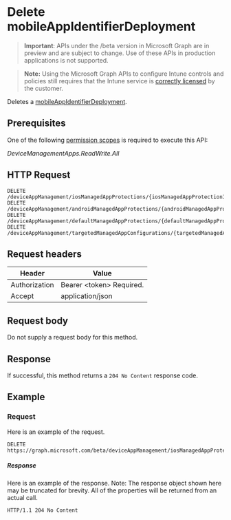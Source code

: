 ﻿# Delete mobileAppIdentifierDeployment

> **Important**: APIs under the /beta version in Microsoft Graph are in preview and are subject to change. Use of these APIs in production applications is not supported.

> **Note:** Using the Microsoft Graph APIs to configure Intune controls and policies still requires that the Intune service is [correctly licensed](https://go.microsoft.com/fwlink/?linkid=839381) by the customer.

Deletes a [mobileAppIdentifierDeployment](../resources/intune_mam_mobileappidentifierdeployment.md).
## Prerequisites
One of the following [permission scopes](https://developer.microsoft.com/en-us/graph/docs/authorization/permission_scopes) is required to execute this API:

*DeviceManagementApps.ReadWrite.All*
## HTTP Request
<!-- {
  "blockType": "ignored"
}
-->
```http
DELETE /deviceAppManagement/iosManagedAppProtections/{iosManagedAppProtectionId}/mobileAppIdentifierDeployments/{mobileAppIdentifierDeploymentId}
DELETE /deviceAppManagement/androidManagedAppProtections/{androidManagedAppProtectionId}/mobileAppIdentifierDeployments/{mobileAppIdentifierDeploymentId}
DELETE /deviceAppManagement/defaultManagedAppProtections/{defaultManagedAppProtectionId}/mobileAppIdentifierDeployments/{mobileAppIdentifierDeploymentId}
DELETE /deviceAppManagement/targetedManagedAppConfigurations/{targetedManagedAppConfigurationId}/mobileAppIdentifierDeployments/{mobileAppIdentifierDeploymentId}
```

## Request headers
|Header|Value|
|---|---|
|Authorization|Bearer &lt;token&gt; Required.|
|Accept|application/json|

## Request body
Do not supply a request body for this method.

## Response
If successful, this method returns a `204 No Content` response code.

## Example
### Request
Here is an example of the request.
```http
DELETE https://graph.microsoft.com/beta/deviceAppManagement/iosManagedAppProtections/{iosManagedAppProtectionId}/mobileAppIdentifierDeployments/{mobileAppIdentifierDeploymentId}
```

##### Response

Here is an example of the response. Note: The response object shown here may be truncated for brevity. All of the properties will be returned from an actual call.
```http
HTTP/1.1 204 No Content
```




